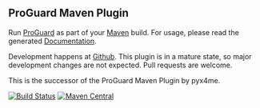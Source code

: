 ProGuard Maven Plugin
---------------------

Run [ProGuard] as part of your [Maven] build. For usage, please read the
generated [Documentation](https://wvengen.github.io/proguard-maven-plugin/).

Development happens at [Github](https://github.com/wvengen/proguard-maven-plugin).
This plugin is in a mature state, so major development changes are not expected.
Pull requests are welcome.

This is the successor of the ProGuard Maven Plugin by pyx4me.


[![Build Status](https://github.com/wvengen/proguard-maven-plugin/actions/workflows/maven.yml/badge.svg)](https://github.com/wvengen/proguard-maven-plugin/actions/workflows/maven.yml)
[![Maven Central](https://maven-badges.herokuapp.com/maven-central/com.github.wvengen/proguard-maven-plugin/badge.svg)](https://maven-badges.herokuapp.com/maven-central/com.github.wvengen/proguard-maven-plugin)


[ProGuard]: https://www.guardsquare.com/proguard
[Maven]: https://maven.apache.org/
